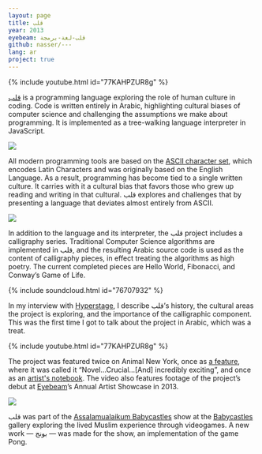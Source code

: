 ```yaml
---
layout: page
title: قلب
year: 2013
eyebeam: قلب-لغة-برمجة
github: nasser/---
lang: ar
project: true
--- 
```


{% include youtube.html id="77KAHPZUR8g" %}

[قلب](https://قلب.موقع/) is a programming language exploring the role of human culture in coding. Code is written entirely in Arabic, highlighting cultural biases of computer science and challenging the assumptions we make about programming. It is implemented as a tree-walking language interpreter in JavaScript.

![](https://nas.sr/قلب/repl.png)

All modern programming tools are based on the [ASCII character set](http://en.wikipedia.org/wiki/Ascii), which encodes Latin Characters and was originally based on the English Language. As a result, programming has become tied to a single written culture. It carries with it a cultural bias that favors those who grew up reading and writing in that cultural. قلب explores and challenges that by presenting a language that deviates almost entirely from ASCII.

![](https://pbs.twimg.com/media/BBT7XurCQAARLeu.jpg:large)

In addition to the language and its interpreter, the قلب project includes a calligraphy series. Traditional Computer Science algorithms are implemented in قلب, and the resulting Arabic source code is used as the content of calligraphy pieces, in effect treating the algorithms as high poetry. The current completed pieces are Hello World, Fibonacci, and Conway’s Game of Life.

{% include soundcloud.html id="76707932" %}

In my interview with [Hyperstage](http://hyperstage.net/), I describe قلب’s history, the cultural areas the project is exploring, and the importance of the calligraphic component. This was the first time I got to talk about the project in Arabic, which was a treat.

{% include youtube.html id="77KAHPZUR8g" %}

The project was featured twice on Animal New York, once as [a feature](http://animalnewyork.com/2013/arabic-programming-language-at-eyebeam-%D9%82%D9%84%D8%A8-opens-the-world/), where it was called it “Novel…Crucial…[And] incredibly exciting”, and once as an [artist's notebook](http://animalnewyork.com/2014/artists-notebook-ramsey-nasser/). The video also features footage of the project’s debut at [Eyebeam](http://eyebeam.org/)’s Annual Artist Showcase in 2013.

![](babycastles.jpg)

قلب was part of the [Assalamualaikum Babycastles](https://www.facebook.com/events/1418549811751798/) show at the [Babycastles](http://babycastles.com/) gallery exploring the lived Muslim experience through videogames. A new work — بونج — was made for the show, an implementation of the game Pong.
